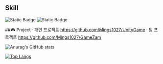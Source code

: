 ## Skill
![Static Badge](https://img.shields.io/badge/Language-C%23-brightgreen)
![Static Badge](https://img.shields.io/badge/Tool-Unity-white)

##🎮 Project
‧ 개인 프로젝트 https://github.com/Mings1027/UnityGame
‧ 팀 프로젝트 https://github.com/Mings1027/GameZam

![Anurag's GitHub stats](https://github-readme-stats.vercel.app/api?username=Mings1027&show_icons=true&theme=github_dark)

<!-- [![Readme Card](https://github-readme-stats.vercel.app/api/pin/?username=Mings1027&repo=UnityGame)](https://github.com/Mings1027) -->

[![Top Langs](https://github-readme-stats.vercel.app/api/top-langs/?username=Mings1027&layout=compact)](https://github.com/Mings1027)

